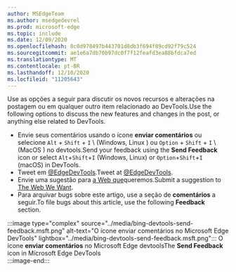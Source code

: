 ```yaml
---
author: MSEdgeTeam
ms.author: msedgedevrel
ms.prod: microsoft-edge
ms.topic: include
ms.date: 12/09/2020
ms.openlocfilehash: 8c0d978497b443701d8db3f694f89cd92f79c524
ms.sourcegitcommit: ae1e6a7db70b97dc0f7f12feafd3ea88bfdca7ed
ms.translationtype: MT
ms.contentlocale: pt-BR
ms.lasthandoff: 12/10/2020
ms.locfileid: "11205643"
---
```

<span data-ttu-id="581c2-101">Use as opções a seguir para discutir os novos recursos e alterações na postagem ou em qualquer outro item relacionado ao DevTools.</span><span class="sxs-lookup"><span data-stu-id="581c2-101">Use the following options to discuss the new features and changes in the post, or anything else related to DevTools.</span></span>  

*   <span data-ttu-id="581c2-102">Envie seus comentários usando o ícone **enviar comentários** ou selecione `Alt` + `Shift` + `I` \ (Windows, Linux \) ou `Option` + `Shift` + `I` \ (MacOS \) no devtools.</span><span class="sxs-lookup"><span data-stu-id="581c2-102">Send your feedback using the **Send Feedback** icon or select `Alt`+`Shift`+`I` \(Windows, Linux\) or `Option`+`Shift`+`I` \(macOS\) in DevTools.</span></span>  
*   <span data-ttu-id="581c2-103">Tweet em [@EdgeDevTools][PostTweetEdgeDevTools].</span><span class="sxs-lookup"><span data-stu-id="581c2-103">Tweet at [@EdgeDevTools][PostTweetEdgeDevTools].</span></span>  
*   <span data-ttu-id="581c2-104">Envie uma sugestão para [a Web que][TheWebWeWant]queremos.</span><span class="sxs-lookup"><span data-stu-id="581c2-104">Submit a suggestion to [The Web We Want][TheWebWeWant].</span></span>  
*   <span data-ttu-id="581c2-105">Para arquivar bugs sobre este artigo, use a seção de **comentários** a seguir.</span><span class="sxs-lookup"><span data-stu-id="581c2-105">To file bugs about this article, use the following **Feedback** section.</span></span>  

:::image type="complex" source="../media/bing-devtools-send-feedback.msft.png" alt-text="O ícone enviar comentários no Microsoft Edge DevTools" lightbox="../media/bing-devtools-send-feedback.msft.png":::
   <span data-ttu-id="581c2-107">O ícone **enviar comentários** no Microsoft Edge devtools</span><span class="sxs-lookup"><span data-stu-id="581c2-107">The **Send Feedback** icon in Microsoft Edge DevTools</span></span>  
:::image-end:::  

<!-- links -->  

[PostTweetEdgeDevTools]: https://twitter.com/intent/tweet?text=@EdgeDevTools "@EdgeDevTools | Postar um tweet"  

[EdgeDevToolsTwitterAccount]: https://twitter.com/EdgeDevTools "@EdgeDevTools conta do Twitter"  

[GitHubMicrosoftDocsEdgeDeveloperNewIssue]: https://github.com/MicrosoftDocs/edge-developer/issues/new?title=[DevTools%20Docs%20Feedback] "Novo problema-MicrosoftDocs/Edge-Developer-GitHub"  

[TheWebWeWant]: https://webwewant.fyi "A Web que queremos"  
